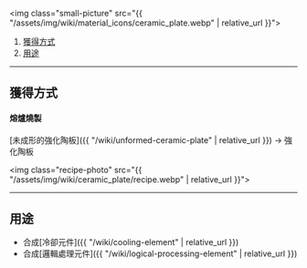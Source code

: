 <img class="small-picture" src="{{ "/assets/img/wiki/material_icons/ceramic_plate.webp" | relative_url }}">

<div class="article-content">
<ol>
    <li><a href="#獲得方式">獲得方式</a></li>
    <li><a href="#用途">用途</a></li>
</ol>
</div>

---

## 獲得方式

#### 熔爐燒製

[未成形的強化陶板]({{ "/wiki/unformed-ceramic-plate" | relative_url }}) -> 強化陶板

<img class="recipe-photo" src="{{ "/assets/img/wiki/ceramic_plate/recipe.webp" | relative_url }}">

---

## 用途

- 合成[冷卻元件]({{ "/wiki/cooling-element" | relative_url }})  
- 合成[邏輯處理元件]({{ "/wiki/logical-processing-element" | relative_url }})